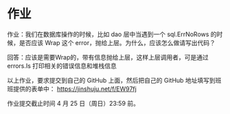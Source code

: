 # 作业

作业：我们在数据库操作的时候，比如 dao 层中当遇到一个 sql.ErrNoRows 的时候，是否应该 Wrap 这个 error，抛给上层。为什么，应该怎么做请写出代码？

回答：应该是需要Wrap的，带有信息抛给上层，这样上层调用者，可是通过errors.Is 打印相关的错误信息和堆栈信息

以上作业，要求提交到自己的 GitHub 上面，然后把自己的 GitHub 地址填写到班班提供的表单中：
https://jinshuju.net/f/EW97fj

作业提交截止时间 4 月 25 日（周日）23:59 前。